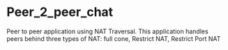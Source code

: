 # Peer_2_peer_chat
Peer to peer application using NAT Traversal.
This application handles peers behind three types of NAT: full cone, Restrict NAT, Restrict Port NAT
